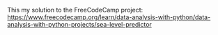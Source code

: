 This my solution to the FreeCodeCamp project:
https://www.freecodecamp.org/learn/data-analysis-with-python/data-analysis-with-python-projects/sea-level-predictor
